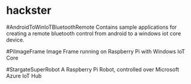 # hackster

#AndroidToWinIoTBluetoothRemote
Contains sample applications for creating a remote bluetooth control from android to a windows iot core device.

#PiImageFrame
Image Frame running on Raspberry Pi with Windows IoT Core

#StargateSuperRobot
A Raspberry Pi Robot, controlled over Microsoft Azure IoT Hub
